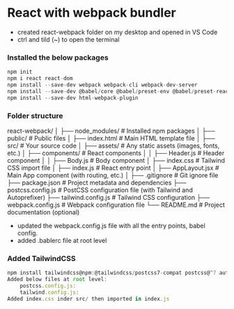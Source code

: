 # React with webpack bundler

- created react-webpack folder on my desktop and opened in VS Code
- ctrl and tild (~) to open the terminal

### Installed the below packages

```js
npm init
npm i react react-dom
npm install --save-dev webpack webpack-cli webpack-dev-server
npm install --save-dev @babel/core @babel/preset-env @babel/preset-react babel-loader
npm install --save-dev html-webpack-plugin

```

### Folder structure

react-webpack/
│
├── node_modules/ # Installed npm packages
│
├── public/ # Public files
│ ├── index.html # Main HTML template file
│
├── src/ # Your source code
│ ├── assets/ # Any static assets (images, fonts, etc.)
│ ├── components/ # React components
│ │ ├── Header.js # Header component
│ │ ├── Body.js # Body component
│ ├── index.css # Tailwind CSS import file
│ ├── index.js # React entry point
│ ├── AppLayout.jsx # Main App component (with routing, etc.)
│
├── .gitignore # Git ignore file
├── package.json # Project metadata and dependencies
├── postcss.config.js # PostCSS configuration file (with Tailwind and Autoprefixer)
├── tailwind.config.js # Tailwind CSS configuration
├── webpack.config.js # Webpack configuration file
└── README.md # Project documentation (optional)

- updated the webpack.config.js file with all the entry points, babel config.
- added .bablerc file at root level

### Added TailwindCSS

```js
npm install tailwindcss@npm:@tailwindcss/postcss7-compat postcss@^7 autoprefixer@^9 --save-dev
Added below files at root level:
    postcss.config.js:
    tailwind.config.js:
Added index.css inder src/ then imported in index.js
```
